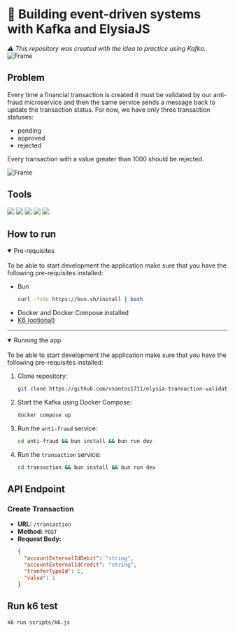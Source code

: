 # 🐬 Building event-driven systems with Kafka and ElysiaJS

_⚠️ This repository was created with the idea to practice using Kafka._
![Frame](https://raw.githubusercontent.com/vsantos1711/elysia-transaction-validator/main/assets/tech.png)

## Problem

Every time a financial transaction is created it must be validated by our anti-fraud microservice and then the same service sends a message back to update the transaction status. For now, we have only three transaction statuses:

- pending
- approved
- rejected

Every transaction with a value greater than 1000 should be rejected.

![Frame](https://raw.githubusercontent.com/vsantos1711/elysia-transaction-validator/main/assets/diagram.png)

## Tools

[<img src="https://img.shields.io/badge/Bun-%23000000.svg?style=for-the-badge&logo=bun&logoColor=white" />](https://bun.sh/)
[<img src="https://img.shields.io/badge/Elysia-565656?style=for-the-badge" />](https://elysiajs.com/)
[<img src="https://img.shields.io/badge/Apache%20Kafka-000?style=for-the-badge&logo=apachekafka" />](https://kafka.apache.org/)
[<img src="https://img.shields.io/badge/drizzle-C5F74F?style=for-the-badge&logo=drizzle&logoColor=black" />](https://orm.drizzle.team/)
[<img src="https://img.shields.io/badge/postgres-%23316192.svg?style=for-the-badge&logo=postgresql&logoColor=white" />](https://www.postgresql.org/)

## How to run

<details open><summary> Pre-requisites </summary> <br />
To be able to start development the application make sure that you have the following pre-requisites installed:
  
- Bun
  ```bash
  curl -fsSL https://bun.sh/install | bash
  ```
- Docker and Docker Compose installed
- [K6 (optional)](https://k6.io/docs/get-started/installation/)

---
</details>

<details open><summary> Running the app </summary> <br />
To be able to start development the application make sure that you have the following pre-requisites installed:

1. Clone repository:
   ```bash
   git clone https://github.com/vsantos1711/elysia-transaction-validate.git && cd elysia-transaction-validate
   ```
2. Start the Kafka using Docker Compose:
   ```bash
   docker compose up
   ```
3. Run the `anti-fraud` service:
   ```bash
   cd anti-fraud && bun install && bun run dev
   ```
4. Run the `transaction` service:
   ```bash
   cd transaction && bun install && bun run dev
   ```
</details>

## API Endpoint

### Create Transaction

- **URL:** `/transaction`
- **Method:** `POST`
- **Request Body:**
  ```json
  {
    "accountExternalIdDebit": "string",
    "accountExternalIdCredit": "string",
    "tranferTypeId": 1,
    "value": 1
  }
  ```

## Run k6 test

```bash
k6 run scripts/k6.js
```
